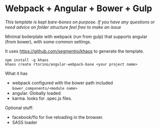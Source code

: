 Webpack + Angular + Bower + Gulp
================================

*This template is kept bare-bones on purpose. If you have any questions or need advice on folder structure feel free to make an issue*

Minimal boilerplate with webpack (run from gulp) that supports angular (from bower), with some common settings.

It uses https://github.com/segmentio/khaos to generate the template.

```
npm install -g khaos
khaos create rtorino/angular-webpack-base <your project name>
```

What it has

* webpack configured with the bower path included `bower_components/<module name>`
* angular. Globally loaded
* karma. looks for .spec.js files.

Optional stuff:

* facebook/flo for live reloading in the browser.
* SASS loader
